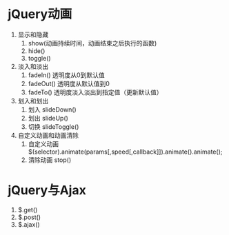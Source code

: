# jQuery动画
1. 显示和隐藏
	1. show(动画持续时间，动画结束之后执行的函数)
	2. hide()
	3. toggle()
2. 淡入和淡出
	1. fadeIn() 透明度从0到默认值
	2. fadeOut() 透明度从默认值到0
	3. fadeTo() 透明度淡入淡出到指定值（更新默认值）
3. 划入和划出
	1. 划入 slideDown()
	2. 划出 slideUp()
	3. 切换 slideToggle()
4. 自定义动画和动画清除
	1. 自定义动画$(selector).animate(params[,speed[,callback]]).animate().animate();
	2. 清除动画 stop()
# jQuery与Ajax
1. $.get()
2. $.post()
3. $.ajax()
